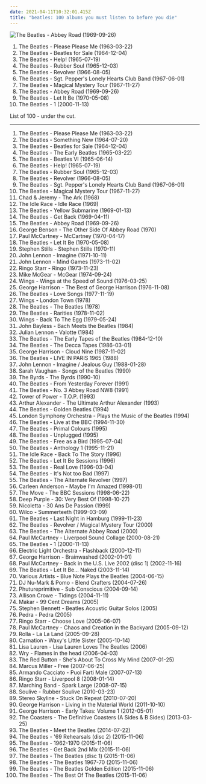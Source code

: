 ```yaml
---
date: 2021-04-11T10:32:01.415Z
title: "beatles: 100 albums you must listen to before you die"
---
```

![The Beatles - Abbey Road (1969-09-26)](https://img.discogs.com/Z7CWHAcUvNh2EIwSCAo56cRf12s=/fit-in/460x414/filters:strip_icc():format(jpeg):mode_rgb():quality(90)/discogs-images/R-7767118-1448345509-9572.jpeg.jpg "The Beatles - Abbey Road (1969-09-26)")
<ol class="albums">
<li data-cover="http://coverartarchive.org/release/b60a2517-687f-414c-89fe-ad89a875ecd6/15628266907-500.jpg" data-tags="60s" role="button">The Beatles - Please Please Me (1963-03-22)</li>
<li data-cover="http://coverartarchive.org/release/02e51dac-b0be-3de7-8465-02d0bcd409c3/20517903406-500.jpg" data-tags="60s, rock" role="button">The Beatles - Beatles for Sale (1964-12-04)</li>
<li data-cover="https://img.discogs.com/Z7CWHAcUvNh2EIwSCAo56cRf12s=/fit-in/460x414/filters:strip_icc():format(jpeg):mode_rgb():quality(90)/discogs-images/R-7767118-1448345509-9572.jpeg.jpg" data-tags="60s, classic rock, rock" role="button">The Beatles - Help! (1965-07-19)</li>
<li data-cover="http://coverartarchive.org/release/bab157e1-772c-3173-86eb-e7538732fec9/16741106966-500.jpg" data-tags="60s, classic rock" role="button">The Beatles - Rubber Soul (1965-12-03)</li>
<li data-cover="http://coverartarchive.org/release/c7f648e2-9c6d-32df-b5ee-ccab3e696a51/16250684845-500.jpg" data-tags="classic rock, 60s, rock" role="button">The Beatles - Revolver (1966-08-05)</li>
<li data-cover="http://coverartarchive.org/release/44b7cab1-0ce1-404e-9089-b458eb3fa530/1229779722-500.jpg" data-tags="classic rock, 60s, psychedelic" role="button">The Beatles - Sgt. Pepper's Lonely Hearts Club Band (1967-06-01)</li>
<li data-cover="http://coverartarchive.org/release/49094ab4-5eea-4535-a354-f8504e4a6c13/2703436826-500.jpg" data-tags="psychedelic, 60s, classic rock, rock" role="button">The Beatles - Magical Mystery Tour (1967-11-27)</li>
<li data-cover="https://img.discogs.com/Z7CWHAcUvNh2EIwSCAo56cRf12s=/fit-in/460x414/filters:strip_icc():format(jpeg):mode_rgb():quality(90)/discogs-images/R-7767118-1448345509-9572.jpeg.jpg" data-tags="classic rock, 60s, rock" role="button">The Beatles - Abbey Road (1969-09-26)</li>
<li data-cover="https://img.discogs.com/Z7CWHAcUvNh2EIwSCAo56cRf12s=/fit-in/460x414/filters:strip_icc():format(jpeg):mode_rgb():quality(90)/discogs-images/R-7767118-1448345509-9572.jpeg.jpg" data-tags="rock, classic rock" role="button">The Beatles - Let It Be (1970-05-08)</li>
<li data-cover="https://img.discogs.com/Z7CWHAcUvNh2EIwSCAo56cRf12s=/fit-in/460x414/filters:strip_icc():format(jpeg):mode_rgb():quality(90)/discogs-images/R-7767118-1448345509-9572.jpeg.jpg" data-tags="classic rock, 60s, rock" role="button">The Beatles - 1 (2000-11-13)</li>
</ol>
List of 100 - under the cut.
<!-- more -->

_________________

<ol class="albums">
<li data-cover="http://coverartarchive.org/release/b60a2517-687f-414c-89fe-ad89a875ecd6/15628266907-500.jpg" data-tags="60s" role="button">
The Beatles - Please Please Me (1963-03-22)
</li>
<li data-cover="http://coverartarchive.org/release/cb6f8798-d51e-4fa5-a4d1-2c0602bfe1b6/4681890780-500.jpg" data-tags="60s, beatles" role="button">
The Beatles - Something New (1964-07-20)
</li>
<li data-cover="http://coverartarchive.org/release/02e51dac-b0be-3de7-8465-02d0bcd409c3/20517903406-500.jpg" data-tags="60s, rock" role="button">
The Beatles - Beatles for Sale (1964-12-04)
</li>
<li data-cover="http://coverartarchive.org/release/7871819c-59c0-48d3-af2e-4d6236c4a125/15818025330-500.jpg" data-tags="beatles" role="button">
The Beatles - The Early Beatles (1965-03-22)
</li>
<li data-cover="http://coverartarchive.org/release/2051f0dd-1355-41ad-8414-9d5f65a96086/21915417205-500.jpg" data-tags="beatles, 60s" role="button">
The Beatles - Beatles VI (1965-06-14)
</li>
<li data-cover="https://img.discogs.com/Z7CWHAcUvNh2EIwSCAo56cRf12s=/fit-in/460x414/filters:strip_icc():format(jpeg):mode_rgb():quality(90)/discogs-images/R-7767118-1448345509-9572.jpeg.jpg" data-tags="60s, classic rock, rock" role="button">
The Beatles - Help! (1965-07-19)
</li>
<li data-cover="http://coverartarchive.org/release/bab157e1-772c-3173-86eb-e7538732fec9/16741106966-500.jpg" data-tags="60s, classic rock" role="button">
The Beatles - Rubber Soul (1965-12-03)
</li>
<li data-cover="http://coverartarchive.org/release/c7f648e2-9c6d-32df-b5ee-ccab3e696a51/16250684845-500.jpg" data-tags="classic rock, 60s, rock" role="button">
The Beatles - Revolver (1966-08-05)
</li>
<li data-cover="http://coverartarchive.org/release/44b7cab1-0ce1-404e-9089-b458eb3fa530/1229779722-500.jpg" data-tags="classic rock, 60s, psychedelic" role="button">
The Beatles - Sgt. Pepper's Lonely Hearts Club Band (1967-06-01)
</li>
<li data-cover="http://coverartarchive.org/release/49094ab4-5eea-4535-a354-f8504e4a6c13/2703436826-500.jpg" data-tags="psychedelic, 60s, classic rock, rock" role="button">
The Beatles - Magical Mystery Tour (1967-11-27)
</li>
<li data-cover="https://img.discogs.com/35slQMt3mxNX2L70DKC90Yn60OI=/fit-in/600x603/filters:strip_icc():format(jpeg):mode_rgb():quality(90)/discogs-images/R-4460496-1400323194-7281.jpeg.jpg" data-tags="psychedelic, beatlesque" role="button">
Chad & Jeremy - The Ark (1968)
</li>
<li data-cover="http://coverartarchive.org/release/29d56360-a1c9-4494-b48b-80702ebc42d4/9864319308-500.jpg" data-tags="pop" role="button">
The Idle Race - Idle Race (1969)
</li>
<li data-cover="https://img.discogs.com/Z7CWHAcUvNh2EIwSCAo56cRf12s=/fit-in/460x414/filters:strip_icc():format(jpeg):mode_rgb():quality(90)/discogs-images/R-7767118-1448345509-9572.jpeg.jpg" data-tags="rock, 60s" role="button">
The Beatles - Yellow Submarine (1969-01-13)
</li>
<li data-cover="http://coverartarchive.org/release/4aa72f06-b2f9-4ad4-a4d2-ac21bc621f2f/4734563068-500.jpg" data-tags="beatles, the beatles, stonedbeat, unknown pleasure" role="button">
The Beatles - Get Back (1969-04-11)
</li>
<li data-cover="https://img.discogs.com/Z7CWHAcUvNh2EIwSCAo56cRf12s=/fit-in/460x414/filters:strip_icc():format(jpeg):mode_rgb():quality(90)/discogs-images/R-7767118-1448345509-9572.jpeg.jpg" data-tags="classic rock, 60s, rock" role="button">
The Beatles - Abbey Road (1969-09-26)
</li>
<li data-cover="http://coverartarchive.org/release/88ce4ac1-422e-343d-b2d5-fb46dd81646f/14968526929-500.jpg" data-tags="jazz" role="button">
George Benson - The Other Side Of Abbey Road (1970)
</li>
<li data-cover="http://coverartarchive.org/release/4ac6885b-f733-3c0a-913b-b3202b56a80a/9495724756-500.jpg" data-tags="rock, classic rock" role="button">
Paul McCartney - McCartney (1970-04-17)
</li>
<li data-cover="https://img.discogs.com/Z7CWHAcUvNh2EIwSCAo56cRf12s=/fit-in/460x414/filters:strip_icc():format(jpeg):mode_rgb():quality(90)/discogs-images/R-7767118-1448345509-9572.jpeg.jpg" data-tags="rock, classic rock" role="button">
The Beatles - Let It Be (1970-05-08)
</li>
<li data-cover="https://img.discogs.com/ZYhzOMhk5L_ipKYht3QrMtltl88=/fit-in/150x150/filters:strip_icc():format(jpeg):mode_rgb():quality(90)/discogs-images/R-1700123-1382999464-3578.jpeg.jpg" data-tags="folk rock, classic rock" role="button">
Stephen Stills - Stephen Stills (1970-11)
</li>
<li data-cover="http://coverartarchive.org/release/dbeb851b-ad68-43ab-9706-7f1ecd2bf59d/21251802402-500.jpg" data-tags="classic rock, 70s, rock" role="button">
John Lennon - Imagine (1971-10-11)
</li>
<li data-cover="https://via.placeholder.com/450" data-tags="classic rock, rock, 70s" role="button">
John Lennon - Mind Games (1973-11-02)
</li>
<li data-cover="http://coverartarchive.org/release/dd35d816-7863-4a1a-b7ab-0b1f69045d55/22657881617-500.jpg" data-tags="70s, classic rock, rock" role="button">
Ringo Starr - Ringo (1973-11-23)
</li>
<li data-cover="https://img.discogs.com/uc2554Um_4Q5vEW62kgKjHks8T0=/fit-in/597x600/filters:strip_icc():format(jpeg):mode_rgb():quality(90)/discogs-images/R-1904260-1403549153-2530.jpeg.jpg" data-tags="soft rock, beatles, paul mccartney, ryan beebe, bfr" role="button">
Mike McGear - McGear (1974-09-24)
</li>
<li data-cover="http://coverartarchive.org/release/f0eda3a2-3235-4ecc-a189-d4dc44c2cfc9/11655348477-500.jpg" data-tags="70s" role="button">
Wings - Wings at the Speed of Sound (1976-03-25)
</li>
<li data-cover="https://img.discogs.com/iIKo5OW8lNAUNYIVv-bA_8-3p0o=/fit-in/300x300/filters:strip_icc():format(jpeg):mode_rgb():quality(90)/discogs-images/R-2490562-1286894295.jpeg.jpg" data-tags="classic rock, 70s, rock" role="button">
George Harrison - The Best of George Harrison (1976-11-08)
</li>
<li data-cover="http://coverartarchive.org/release/b502effe-ef3d-4503-b858-59825cdf9f8d/18232281453-500.jpg" data-tags="love songs, the beatles" role="button">
The Beatles - Love Songs (1977-11-19)
</li>
<li data-cover="http://coverartarchive.org/release/62cdd1da-11bc-464b-bac9-0019c0cf976c/3161457616-500.jpg" data-tags="classic rock, 70s" role="button">
Wings - London Town (1978)
</li>
<li data-cover="http://coverartarchive.org/release/e5ef6cd9-d078-4435-b005-2f4ee6d44d61/1507872034-500.jpg" data-tags="rock" role="button">
The Beatles - The Beatles (1978)
</li>
<li data-cover="http://coverartarchive.org/release/8fde009c-c33b-3379-91ba-67dcfe6f8f68/6674918603-500.jpg" data-tags="classic rock, 60s" role="button">
The Beatles - Rarities (1978-11-02)
</li>
<li data-cover="http://coverartarchive.org/release/033c706a-5ca7-3696-9b90-3217bd9eea87/4253581931-500.jpg" data-tags="70s" role="button">
Wings - Back To The Egg (1979-05-24)
</li>
<li data-cover="http://coverartarchive.org/release/f56e7684-ba28-46fd-afbf-9e0a77670bdb/11426468192-500.jpg" data-tags="jazz, piano, modern, variations, improvisation, bach, beatles, piano solo, fugue, fugues, beatles covered" role="button">
John Bayless - Bach Meets the Beatles (1984)
</li>
<li data-cover="http://coverartarchive.org/release/9554aba4-85fd-42eb-a4df-fe9ebc71ebfb/4682090790-500.jpg" data-tags="beatles, the beatles" role="button">
Julian Lennon - Valotte (1984)
</li>
<li data-cover="http://coverartarchive.org/release/61ed3368-fcaa-4129-b69c-1a959630e151/14901381846-500.jpg" data-tags="classic rock, rock, 60s, beatles, stonedbeat, english group" role="button">
The Beatles - The Early Tapes of the Beatles (1984-12-10)
</li>
<li data-cover="http://coverartarchive.org/release/8dca0d25-cce8-4366-93af-14262426054f/9053370792-500.jpg" data-tags="beatles" role="button">
The Beatles - The Decca Tapes (1986-03-01)
</li>
<li data-cover="http://coverartarchive.org/release/94a55bb4-abb2-4d8c-8646-a06c56cd5a2c/9460984577-500.jpg" data-tags="classic rock, rock" role="button">
George Harrison - Cloud Nine (1987-11-02)
</li>
<li data-cover="https://img.discogs.com/Z7CWHAcUvNh2EIwSCAo56cRf12s=/fit-in/460x414/filters:strip_icc():format(jpeg):mode_rgb():quality(90)/discogs-images/R-7767118-1448345509-9572.jpeg.jpg" data-tags="beatles, stonedbeat" role="button">
The Beatles - LIVE IN PARIS 1965 (1988)
</li>
<li data-cover="https://img.discogs.com/DL09XKEp9Y3PVmBIU2BRHAK7_9c=/fit-in/600x600/filters:strip_icc():format(jpeg):mode_rgb():quality(90)/discogs-images/R-4319505-1469456602-9863.jpeg.jpg" data-tags="classic rock, british, singer-songwriter, beatles" role="button">
John Lennon - Imagine / Jealous Guy (1988-01-28)
</li>
<li data-cover="http://coverartarchive.org/release/f088ce44-62fb-4c68-a1e3-e2975eb87f52/2726715246-500.jpg" data-tags="beatles, jazz" role="button">
Sarah Vaughan - Songs of the Beatles (1990)
</li>
<li data-cover="http://coverartarchive.org/release/8a766e00-e9a7-4a83-85cd-5376b24525fd/5045275406-500.jpg" data-tags="beatles, 60na" role="button">
The Byrds - The Byrds (1990-10)
</li>
<li data-cover="http://coverartarchive.org/release/a3445a93-7585-49d1-b86a-ec1fa72a27ab/1395758810-500.jpg" data-tags="beatles, stonedbeat, work it" role="button">
The Beatles - From Yesterday Forever (1991)
</li>
<li data-cover="https://img.discogs.com/Z7CWHAcUvNh2EIwSCAo56cRf12s=/fit-in/460x414/filters:strip_icc():format(jpeg):mode_rgb():quality(90)/discogs-images/R-7767118-1448345509-9572.jpeg.jpg" data-tags="the beatles" role="button">
The Beatles - No. 3 Abbey Road NW8 (1991)
</li>
<li data-cover="http://coverartarchive.org/release/baabb4d7-6005-4cb8-af6a-39a43e095e36/15248566750-500.jpg" data-tags="funk, soul" role="button">
Tower of Power - T.O.P. (1993)
</li>
<li data-cover="http://coverartarchive.org/release/cbaba7bd-3c5f-454c-ad5d-79dfb4c48ae7/3772597577-500.jpg" data-tags="soul, beatles, rolling stones, country-soul, alexander, arthur alexander, the ultimate arthur alexander" role="button">
Arthur Alexander - The Ultimate Arthur Alexander (1993)
</li>
<li data-cover="http://coverartarchive.org/release/79d8e517-2f2f-42f9-a52f-f7538a8654ae/20231494615-500.jpg" data-tags="classic rock, beatles, the beatles, stonedbeat, work it, essehof, fridabeatles" role="button">
The Beatles - Golden Beatles (1994)
</li>
<li data-cover="https://img.discogs.com/e6FW91BTWqDrCpNne8YWCN4N-Rw=/fit-in/340x337/filters:strip_icc():format(jpeg):mode_rgb():quality(90)/discogs-images/R-10329021-1495413864-7374.jpeg.jpg" data-tags="symphonic rock, beatles, beatles cover, beatles covers, symphonic pop, the beatles cover, beatles cover song, beatles cover songs, the beatles cover song, the beatles cover songs, the beatles covers, rock-pop-classics, rock-symphonies, london sym, london symph" role="button">
London Symphony Orchestra - Plays the Music of the Beatles (1994)
</li>
<li data-cover="http://coverartarchive.org/release/68444a87-8728-4d15-83a9-ba381829681b/4760159562-500.jpg" data-tags="rock, 60s, classic rock, british, beatles" role="button">
The Beatles - Live at the BBC (1994-11-30)
</li>
<li data-cover="http://coverartarchive.org/release/c9283c15-c84d-4a43-ad6d-a75dfd6fda21/25293697446-500.jpg" data-tags="beatles" role="button">
The Beatles - Primal Colours (1995)
</li>
<li data-cover="http://coverartarchive.org/release/158aa174-efc8-4e20-8d9b-01aa4b71ad44/1517939855-500.jpg" data-tags="unplugged" role="button">
The Beatles - Unplugged (1995)
</li>
<li data-cover="https://img.discogs.com/Z7CWHAcUvNh2EIwSCAo56cRf12s=/fit-in/460x414/filters:strip_icc():format(jpeg):mode_rgb():quality(90)/discogs-images/R-7767118-1448345509-9572.jpeg.jpg" data-tags="the beatles" role="button">
The Beatles - Free as a Bird (1995-07-04)
</li>
<li data-cover="http://coverartarchive.org/release/93920277-bb3f-4944-a33a-b4a48ee3f7e6/12052993672-500.jpg" data-tags="classic rock, 60s, beatles" role="button">
The Beatles - Anthology 1 (1995-11-21)
</li>
<li data-cover="http://coverartarchive.org/release/4f0e91cc-04a0-4750-a68d-86dd64860939/24162795176-500.jpg" data-tags="beatles, randomly awesome, full tracks, rivers all time favorite albums, 60na, psychedelic peppermint, carnival radio" role="button">
The Idle Race - Back To The Story (1996)
</li>
<li data-cover="https://img.discogs.com/Z7CWHAcUvNh2EIwSCAo56cRf12s=/fit-in/460x414/filters:strip_icc():format(jpeg):mode_rgb():quality(90)/discogs-images/R-7767118-1448345509-9572.jpeg.jpg" data-tags="beatles, stonedbeat" role="button">
The Beatles - Let It Be Sessions (1996)
</li>
<li data-cover="https://img.discogs.com/Z7CWHAcUvNh2EIwSCAo56cRf12s=/fit-in/460x414/filters:strip_icc():format(jpeg):mode_rgb():quality(90)/discogs-images/R-7767118-1448345509-9572.jpeg.jpg" data-tags="rock, emo, beatles, stonedbeat, my whole damn collection" role="button">
The Beatles - Real Love (1996-03-04)
</li>
<li data-cover="https://img.discogs.com/Z7CWHAcUvNh2EIwSCAo56cRf12s=/fit-in/460x414/filters:strip_icc():format(jpeg):mode_rgb():quality(90)/discogs-images/R-7767118-1448345509-9572.jpeg.jpg" data-tags="john lennon, beatles" role="button">
The Beatles - It's Not too Bad (1997)
</li>
<li data-cover="https://img.discogs.com/Z7CWHAcUvNh2EIwSCAo56cRf12s=/fit-in/460x414/filters:strip_icc():format(jpeg):mode_rgb():quality(90)/discogs-images/R-7767118-1448345509-9572.jpeg.jpg" data-tags="classic rock, beatles, stonedbeat, alternate" role="button">
The Beatles - The Alternate Revolver (1997)
</li>
<li data-cover="https://img.discogs.com/ZawN8Q4tJFXsSe3NkYCvNJcKhhQ=/fit-in/600x461/filters:strip_icc():format(jpeg):mode_rgb():quality(90)/discogs-images/R-116762-1406015842-7353.jpeg.jpg" data-tags="soul, acid jazz, female vocalist, beatles, carleen, wie alles begann, hi dear, i am a united state army officer, i enjoy meeting new people and their way of life, i read your profile here and pick interest on you, it is my pleasure meeting you, am supportive and caring, from united state of america, honest and caring person with a good sense of humor, looking forward to get a nice friend, what i need is just your love" role="button">
Carleen Anderson - Maybe I'm Amazed (1998-01)
</li>
<li data-cover="https://img.discogs.com/bdmehMXkGtR9JgyLGnAMtw1SslE=/fit-in/600x450/filters:strip_icc():format(jpeg):mode_rgb():quality(90)/discogs-images/R-13222237-1554369792-5842.jpeg.jpg" data-tags="60s" role="button">
The Move - The BBC Sessions (1998-06-22)
</li>
<li data-cover="https://img.discogs.com/4cLrRtJRN_lbvAoEKln8f-AmfhM=/fit-in/600x600/filters:strip_icc():format(jpeg):mode_rgb():quality(90)/discogs-images/R-13211906-1550027996-1166.jpeg.jpg" data-tags="hard rock, rock, compilation" role="button">
Deep Purple - 30: Very Best Of (1998-10-27)
</li>
<li data-cover="https://img.discogs.com/mtYk8O8tR89JLjO8I4vifRi3OzI=/fit-in/600x583/filters:strip_icc():format(jpeg):mode_rgb():quality(90)/discogs-images/R-2742428-1399903048-5001.jpeg.jpg" data-tags="french, beatles, mes chansons" role="button">
Nicoletta - 30 Ans De Passion (1999)
</li>
<li data-cover="http://coverartarchive.org/release/38a40944-ac73-4c8e-8638-ec0075b170ea/4530840085-500.jpg" data-tags="90s" role="button">
Wilco - Summerteeth (1999-03-09)
</li>
<li data-cover="http://coverartarchive.org/release/65f6f9de-fda6-4e0c-af96-43a964468235/25287024908-500.jpg" data-tags="classic rock" role="button">
The Beatles - Last Night in Hamburg (1999-11-23)
</li>
<li data-cover="http://coverartarchive.org/release/a9b7e6e4-59ce-49de-adfb-23064c2cba31/1491718433-500.jpg" data-tags="classic rock, beatles" role="button">
The Beatles - Revolver / Magical Mystery Tour (2000)
</li>
<li data-cover="http://coverartarchive.org/release/5ab72f9d-c1b4-4e4a-bb72-406d858837a9/14980500818-500.jpg" data-tags="beatles" role="button">
The Beatles - The Alternate Abbey Road (2000)
</li>
<li data-cover="http://coverartarchive.org/release/b0e63f35-ef1a-4af9-bb27-bd3f9ee9bcd8/9495760716-500.jpg" data-tags="electronica" role="button">
Paul McCartney - Liverpool Sound Collage (2000-08-21)
</li>
<li data-cover="https://img.discogs.com/Z7CWHAcUvNh2EIwSCAo56cRf12s=/fit-in/460x414/filters:strip_icc():format(jpeg):mode_rgb():quality(90)/discogs-images/R-7767118-1448345509-9572.jpeg.jpg" data-tags="classic rock, 60s, rock" role="button">
The Beatles - 1 (2000-11-13)
</li>
<li data-cover="http://coverartarchive.org/release/cc1b636b-a99d-3ed7-9d40-08a3ffdfb708/10157507016-500.jpg" data-tags="electric light orchestra" role="button">
Electric Light Orchestra - Flashback (2000-12-11)
</li>
<li data-cover="http://coverartarchive.org/release/6ea58be4-1b7e-466d-999c-52e78b93e958/8321010417-500.jpg" data-tags="rock, classic rock, 00s" role="button">
George Harrison - Brainwashed (2002-01-01)
</li>
<li data-cover="https://img.discogs.com/13oZi6BxeMK2vxJ61-fCZEB9FDM=/fit-in/600x603/filters:strip_icc():format(jpeg):mode_rgb():quality(90)/discogs-images/R-2146129-1509396334-3878.jpeg.jpg" data-tags="classic rock, paul mccartney, rock, singer-songwriter, beatles" role="button">
Paul McCartney - Back in the U.S. Live 2002 (disc 1) (2002-11-16)
</li>
<li data-cover="http://coverartarchive.org/release/d370e57c-8c30-4828-8f83-5d98ea994145/2796177642-500.jpg" data-tags="classic rock, rock" role="button">
The Beatles - Let It Be... Naked (2003-11-14)
</li>
<li data-cover="http://coverartarchive.org/release/298adf99-d98e-42e7-9261-261eabbd8fa4/28087459032-500.jpg" data-tags="jazz, beatles, tribute, stonedbeat, beatles cover, beatles covers, the beatles cover, beatles cover song, beatles cover songs, the beatles cover song, the beatles cover songs, the beatles covers" role="button">
Various Artists - Blue Note Plays the Beatles (2004-06-15)
</li>
<li data-cover="http://coverartarchive.org/release/446534ff-ee85-4b67-bd0c-b70dbda70bdf/9440041584-500.jpg" data-tags="hip-hop, trip-hop, turntablism, beatles, product" role="button">
DJ Nu-Mark & Pomo - Blend Crafters (2004-07-26)
</li>
<li data-cover="http://coverartarchive.org/release/9ff2f140-f704-4230-a8f4-35627868da91/10843537721-500.jpg" data-tags="chillout, ambient, downtempo, psychill" role="button">
Phutureprimitive - Sub Conscious (2004-09-14)
</li>
<li data-cover="http://coverartarchive.org/release/cf1d0781-961d-4396-930b-4533d3ee37fa/11404567568-500.jpg" data-tags="christmas" role="button">
Allison Crowe - Tidings (2004-11-11)
</li>
<li data-cover="https://img.discogs.com/FSfw8azdAjExIl0-aAp2WgabWFY=/fit-in/500x500/filters:strip_icc():format(jpeg):mode_rgb():quality(90)/discogs-images/R-9854196-1487427891-7104.jpeg.jpg" data-tags="folk, new york, indie rock, acoustic, beatles, sixties, blondie, violent femmes, bowie, the ramones, punk folk, t-rex, job" role="button">
Makar - 99 Cent Dreams (2005)
</li>
<li data-cover="https://img.discogs.com/WSYBvg-dMNWNVzji42Uz0Kmqys8=/fit-in/600x579/filters:strip_icc():format(jpeg):mode_rgb():quality(90)/discogs-images/R-10317966-1593922323-1498.jpeg.jpg" data-tags="guitar, beatles, beatles cover song, acoustic masters" role="button">
Stephen Bennett - Beatles Acoustic Guitar Solos (2005)
</li>
<li data-cover="https://img.discogs.com/goaqGqCvfXFYBO-fxjAXyfdDmyY=/fit-in/600x600/filters:strip_icc():format(jpeg):mode_rgb():quality(90)/discogs-images/R-7325128-1438938276-9370.jpeg.jpg" data-tags="pop, soul, hard rock, prog, motown, funk, free, beatles, yes, led zeppelin, stones, jefferson airplane, deep purple, brazilian pop, psicodelia, bad company, paulinho moska, moska, beto guedes, sergio sampaio" role="button">
Pedra - Pedra (2005)
</li>
<li data-cover="https://img.discogs.com/46dad272331b770e45c28eea695bf30f59a15b86/images/spacer.gif" data-tags="rock, british" role="button">
Ringo Starr - Choose Love (2005-06-07)
</li>
<li data-cover="https://img.discogs.com/NRJjEBPolQOB0FAThgshHsBaIhs=/fit-in/600x525/filters:strip_icc():format(jpeg):mode_rgb():quality(90)/discogs-images/R-749930-1578484299-3370.jpeg.jpg" data-tags="classic rock, rock, 00s" role="button">
Paul McCartney - Chaos and Creation in the Backyard (2005-09-12)
</li>
<li data-cover="http://coverartarchive.org/release/fea08a42-67eb-4463-9356-72dde7bc22d9/11997283098-500.jpg" data-tags="indie, pop, alternative, indie rock, pop rock" role="button">
Rolla - La La Land (2005-09-28)
</li>
<li data-cover="https://img.discogs.com/tj2zU3V9AcrbiArentE5xunkYYc=/fit-in/600x600/filters:strip_icc():format(jpeg):mode_rgb():quality(90)/discogs-images/R-16577373-1608584361-6211.jpeg.jpg" data-tags="indie, rock, hamburg, zurich, beatles, jet, oasis, who, rolling stones, lennon, basel, roll, libertines, mccartney, biel, bienne, basle" role="button">
Carnation - Waxy's Little Sister (2005-10-14)
</li>
<li data-cover="http://coverartarchive.org/release/95895727-1c50-47ed-80a1-3885ea9490b7/13790095054-500.jpg" data-tags="beatles cover song" role="button">
Lisa Lauren - Lisa Lauren Loves The Beatles (2006)
</li>
<li data-cover="https://img.discogs.com/tzidkIWH3rpqJSjHR1I2zmYOVTs=/fit-in/600x517/filters:strip_icc():format(jpeg):mode_rgb():quality(90)/discogs-images/R-6080742-1410559264-7482.jpeg.jpg" data-tags="pop, rock, alternative, alternative rock, indie pop, shoegaze, shoegazer, beatles, newgazer, my bloody valentine, engineers, sigur ros, the early years, newgaze, nugaze, ride, swervedriver, the wedding present, catherine wheel, fully streamable albums which i have streamed fully, nugazer, filmschool, soundpool, albuns completos ou quase completos, dream pop noise" role="button">
Wry - Flames in the head (2006-04-03)
</li>
<li data-cover="http://coverartarchive.org/release/63a74f00-5b44-4725-9330-ad5d6ae0f2c4/24223474998-500.jpg" data-tags="pop, british, beatles" role="button">
The Red Button - She's About To Cross My Mind (2007-01-25)
</li>
<li data-cover="http://coverartarchive.org/release/e8544e43-20fa-4f99-b1a3-5b7a7fb7ff96/16705318697-500.jpg" data-tags="jazz, funk, bass" role="button">
Marcus Miller - Free (2007-06-25)
</li>
<li data-cover="http://coverartarchive.org/release/e2ea51aa-5363-47a3-96e3-50123703c442/19704426220-500.jpg" data-tags="rock, beatles, morgan, musica italiana, across the universe, rock italiano, sperimentale, franco battiato, bluvertigo, francesco renga, segnali di vita" role="button">
Armando Cacciato - Puoi Farti Male (2007-07-13)
</li>
<li data-cover="http://coverartarchive.org/release/2096f01c-1e18-4067-954c-dd438446edcb/18858550074-500.jpg" data-tags="rock, ringo starr" role="button">
Ringo Starr - Liverpool 8 (2008-01-14)
</li>
<li data-cover="http://coverartarchive.org/release/6cda2aab-071a-466d-b4d9-36d8563a5f36/8647595415-500.jpg" data-tags="coldplay, radiohead, beatles, the shins, beach boys, weezer, modest mouse, vampire weekend, fleet foxes, excelsior, rogue wave, belle and sabastian" role="button">
Marching Band - Spark Large (2008-07-15)
</li>
<li data-cover="https://img.discogs.com/RsNWNkT6wr7JMO-k8Js_IRiwdjA=/fit-in/500x500/filters:strip_icc():format(jpeg):mode_rgb():quality(90)/discogs-images/R-4198730-1359957277-8561.jpeg.jpg" data-tags="covers" role="button">
Soulive - Rubber Soulive (2010-03-23)
</li>
<li data-cover="http://coverartarchive.org/release/f75cdc20-40ae-44fb-a2b5-ab819ca09505/17601666881-500.jpg" data-tags="powerpop, beatles, never shout never" role="button">
Stereo Skyline - Stuck On Repeat (2010-07-20)
</li>
<li data-cover="http://coverartarchive.org/release/e0b20aa8-206f-4ebd-8553-329b37848ab2/8320859136-500.jpg" data-tags="70s, george harrison, classic rock" role="button">
George Harrison - Living in the Material World (2011-10-10)
</li>
<li data-cover="http://coverartarchive.org/release/fd7c7e60-6976-4799-a143-1acdabc7701e/15419145178-500.jpg" data-tags="rock, singer-songwriter, acoustic, beatles, george harrison, 70's, gomorrans, ryan beebe, mike garlington" role="button">
George Harrison - Early Takes: Volume 1 (2012-05-01)
</li>
<li data-cover="https://img.discogs.com/s9mZ7SnHyosiODJVySud-vMxzr8=/fit-in/600x614/filters:strip_icc():format(jpeg):mode_rgb():quality(90)/discogs-images/R-13837603-1562254002-6401.jpeg.jpg" data-tags="soul, rhythm and blues, 50's, doo wop, beatles, gomorrans" role="button">
The Coasters - The Definitive Coasters (A Sides & B Sides) (2013-03-25)
</li>
<li data-cover="http://coverartarchive.org/release/539ece20-fafc-47cd-81bb-e470da9ef796/15453679630-500.jpg" data-tags="beatles" role="button">
The Beatles - Meet the Beatles (2014-07-22)
</li>
<li data-cover="https://img.discogs.com/Z7CWHAcUvNh2EIwSCAo56cRf12s=/fit-in/460x414/filters:strip_icc():format(jpeg):mode_rgb():quality(90)/discogs-images/R-7767118-1448345509-9572.jpeg.jpg" data-tags="beatles" role="button">
The Beatles - '69 Rehearsals (disc 2) (2015-11-06)
</li>
<li data-cover="https://img.discogs.com/Z7CWHAcUvNh2EIwSCAo56cRf12s=/fit-in/460x414/filters:strip_icc():format(jpeg):mode_rgb():quality(90)/discogs-images/R-7767118-1448345509-9572.jpeg.jpg" data-tags="classic rock, beatles, stonedbeat" role="button">
The Beatles - 1962-1970 (2015-11-06)
</li>
<li data-cover="http://coverartarchive.org/release/7194480d-d3d1-4b14-8b1e-602514f70d29/1403982090-500.jpg" data-tags="beatles, stonedbeat, work it" role="button">
The Beatles - Get Back 2nd Mix (2015-11-06)
</li>
<li data-cover="https://img.discogs.com/hVLi4onB2uJqOpw8OIYwJQZAbp4=/fit-in/600x599/filters:strip_icc():format(jpeg):mode_rgb():quality(90)/discogs-images/R-4801503-1505412258-9611.jpeg.jpg" data-tags="rock, classic rock, 60s" role="button">
The Beatles - The Beatles (disc 1) (2015-11-06)
</li>
<li data-cover="https://img.discogs.com/Z7CWHAcUvNh2EIwSCAo56cRf12s=/fit-in/460x414/filters:strip_icc():format(jpeg):mode_rgb():quality(90)/discogs-images/R-7767118-1448345509-9572.jpeg.jpg" data-tags="beatles" role="button">
The Beatles - The Beatles 1967-70 (2015-11-06)
</li>
<li data-cover="https://img.discogs.com/Z7CWHAcUvNh2EIwSCAo56cRf12s=/fit-in/460x414/filters:strip_icc():format(jpeg):mode_rgb():quality(90)/discogs-images/R-7767118-1448345509-9572.jpeg.jpg" data-tags="classic rock, pop, 60s, beatles, stonedbeat, work it" role="button">
The Beatles - The Beatles Golden Edition (2015-11-06)
</li>
<li data-cover="https://img.discogs.com/Z7CWHAcUvNh2EIwSCAo56cRf12s=/fit-in/460x414/filters:strip_icc():format(jpeg):mode_rgb():quality(90)/discogs-images/R-7767118-1448345509-9572.jpeg.jpg" data-tags="classic rock, beatles" role="button">
The Beatles - The Best Of The Beatles (2015-11-06)
</li>
</ol>